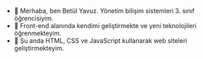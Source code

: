 - 👋 Merhaba, ben Betül Yavuz. Yönetim bilişim sistemleri 3. sınıf öğrencisiyim.
- 👀 Front-end alanında kendimi geliştirmekte ve yeni teknolojileri öğrenmekteyim.
- 🌱 Şu anda HTML, CSS ve JavaScript kullanarak web siteleri geliştirmekteyim.
